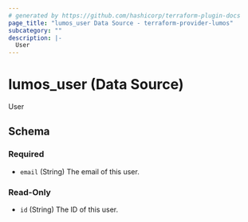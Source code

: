 ```yaml
---
# generated by https://github.com/hashicorp/terraform-plugin-docs
page_title: "lumos_user Data Source - terraform-provider-lumos"
subcategory: ""
description: |-
  User
---
```


# lumos_user (Data Source)

User



<!-- schema generated by tfplugindocs -->
## Schema

### Required

- `email` (String) The email of this user.

### Read-Only

- `id` (String) The ID of this user.
